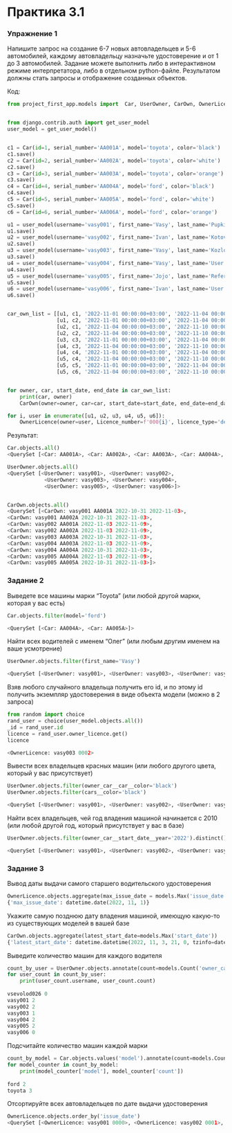 # Практика 3.1 

### Упражнение 1

Напишите запрос на создание 6-7 новых автовладельцев и 5-6 автомобилей, каждому автовладельцу назначьте удостоверение и от 1 до 3 автомобилей. Задание можете выполнить либо в интерактивном режиме интерпретатора, либо в отдельном python-файле. Результатом должны стать запросы и отображение созданных объектов. 

Код:
```python 
from project_first_app.models import  Car, UserOwner, CarOwn, OwnerLicence 


from django.contrib.auth import get_user_model
user_model = get_user_model()


c1 = Car(id=1, serial_number='AA001A', model='toyota', color='black')
c1.save()
c2 = Car(id=2, serial_number='AA002A', model='toyota', color='white')
c2.save()
c3 = Car(id=3, serial_number='AA003A', model='toyota', color='orange')
c3.save()
c4 = Car(id=4, serial_number='AA004A', model='ford', color='black')
c4.save()
c5 = Car(id=5, serial_number='AA005A', model='ford', color='white')
c5.save()
c6 = Car(id=6, serial_number='AA006A', model='ford', color='orange')

u1 = user_model(username='vasy001', first_name='Vasy', last_name='Pupkin', passport_number='00001000001')
u1.save()
u2 = user_model(username='vasy002', first_name='Ivan', last_name='Kotov', passport_number='00001000002')
u2.save()
u3 = user_model(username='vasy003', first_name='Vasy', last_name='Kozlov', passport_number='00001000003')
u3.save()
u4 = user_model(username='vasy004', first_name='Vasy', last_name='User', passport_number='00001000004')
u4.save()
u5 = user_model(username='vasy005', first_name='Jojo', last_name='Reference', passport_number='00001000005')
u5.save()
u6 = user_model(username='vasy006', first_name='Ivan', last_name='User', passport_number='00001000006')
u6.save()


car_own_list = [[u1, c1, '2022-11-01 00:00:00+03:00', '2022-11-04 00:00:00+03:00'],
                [u1, c2, '2022-11-01 00:00:00+03:00', '2022-11-04 00:00:00+03:00'],
                [u2, c1, '2022-11-04 00:00:00+03:00', '2022-11-10 00:00:00+03:00'],
                [u2, c2, '2022-11-04 00:00:00+03:00', '2022-11-10 00:00:00+03:00'],
                [u3, c3, '2022-11-01 00:00:00+03:00', '2022-11-04 00:00:00+03:00'],
                [u4, c3, '2022-11-04 00:00:00+03:00', '2022-11-10 00:00:00+03:00'],
                [u4, c4, '2022-11-01 00:00:00+03:00', '2022-11-04 00:00:00+03:00'],
                [u5, c4, '2022-11-04 00:00:00+03:00', '2022-11-10 00:00:00+03:00'],
                [u5, c5, '2022-11-01 00:00:00+03:00', '2022-11-04 00:00:00+03:00'],
                [u5, c6, '2022-11-04 00:00:00+03:00', '2022-11-10 00:00:00+03:00']]


for owner, car, start_date, end_date in car_own_list:
    print(car, owner)
    CarOwn(owner=owner, car=car, start_date=start_date, end_date=end_date).save()

for i, user in enumerate([u1, u2, u3, u4, u5, u6]):
    OwnerLicence(owner=user, Licence_number=f'000{i}', licence_type='default', issue_date='2022-11-01').save()
```

Результат:
```python
Car.objects.all()
<QuerySet [<Car: AA001A>, <Car: AA002A>, <Car: AA003A>, <Car: AA004A>, <Car: AA005A>]>

UserOwner.objects.all()
<QuerySet [<UserOwner: vasy001>, <UserOwner: vasy002>, 
            <UserOwner: vasy003>, <UserOwner: vasy004>, 
            <UserOwner: vasy005>, <UserOwner: vasy006>]>


CarOwn.objects.all()
<QuerySet [<CarOwn: vasy001 AA001A 2022-10-31 2022-11-03>, 
<CarOwn: vasy001 AA002A 2022-10-31 2022-11-03>, 
<CarOwn: vasy002 AA001A 2022-11-03 2022-11-09>, 
<CarOwn: vasy002 AA002A 2022-11-03 2022-11-09>,
<CarOwn: vasy003 AA003A 2022-10-31 2022-11-03>,
<CarOwn: vasy004 AA003A 2022-11-03 2022-11-09>, 
<CarOwn: vasy004 AA004A 2022-10-31 2022-11-03>, 
<CarOwn: vasy005 AA004A 2022-11-03 2022-11-09>,
<CarOwn: vasy005 AA005A 2022-10-31 2022-11-03>]>
```


### Задание 2

Выведете все машины марки “Toyota” (или любой другой марки, которая у вас есть)
```python
Car.objects.filter(model='ford')

<QuerySet [<Car: AA004A>, <Car: AA005A>]>
```



Найти всех водителей с именем “Олег” (или любым другим именем на ваше усмотрение)
```python
UserOwner.objects.filter(first_name='Vasy')

<QuerySet [<UserOwner: vasy001>, <UserOwner: vasy003>, <UserOwner: vasy004>]>
```

Взяв любого случайного владельца получить его id, и по этому id получить экземпляр удостоверения в виде объекта модели (можно в 2 запроса)
```python
from random import choice
rand_user = choice(user_model.objects.all())
_id = rand_user.id
licence = rand_user.owner_licence.get()
licence

<OwnerLicence: vasy003 0002>
```



Вывести всех владельцев красных машин (или любого другого цвета, который у вас присутствует)
```python
UserOwner.objects.filter(owner_car__car__color='black')
UserOwner.objects.filter(cars__color='black')

<QuerySet [<UserOwner: vasy001>, <UserOwner: vasy002>, <UserOwner: vasy004>, <UserOwner: vasy005>]>
```



Найти всех владельцев, чей год владения машиной начинается с 2010 (или любой другой год, который присутствует у вас в базе)
```python
UserOwner.objects.filter(owner_car__start_date__year='2022').distinct()

<QuerySet [<UserOwner: vasy001>, <UserOwner: vasy002>, <UserOwner: vasy003>, <UserOwner: vasy004>, <UserOwner: vasy005>]>
```



### Задание 3
Вывод даты выдачи самого старшего водительского удостоверения

```python
OwnerLicence.objects.aggregate(max_issue_date = models.Max('issue_date'))
{'max_issue_date': datetime.date(2022, 11, 1)}
```


Укажите самую позднюю дату владения машиной, имеющую какую-то из существующих моделей в вашей базе
```python
CarOwn.objects.aggregate(latest_start_date=models.Max('start_date'))
{'latest_start_date': datetime.datetime(2022, 11, 3, 21, 0, tzinfo=datetime.timezone.utc)}
```

Выведите количество машин для каждого водителя
```python
count_by_user = UserOwner.objects.annotate(count=models.Count('owner_car'))
for user_count in count_by_user:
    print(user_count.username, user_count.count)
    
vsevolod026 0
vasy001 2
vasy002 2
vasy003 1
vasy004 2
vasy005 2
vasy006 0

```

Подсчитайте количество машин каждой марки
```python
count_by_model = Car.objects.values('model').annotate(count=models.Count('id'))
for model_counter in count_by_model:
    print(model_counter['model'], model_counter['count'])
    
ford 2
toyota 3
```

Отсортируйте всех автовладельцев по дате выдачи удостоверения 
```python
OwnerLicence.objects.order_by('issue_date')
<QuerySet [<OwnerLicence: vasy001 0000>, <OwnerLicence: vasy002 0001>, <OwnerLicence: vasy003 0002>, <OwnerLicence: vasy004 0003>, <OwnerLicence: vasy005 0004>, <OwnerLicence: vasy006 0005>]>
```
